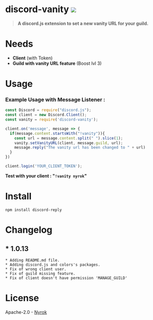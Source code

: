 # discord-vanity [![](https://img.shields.io/badge/Made%20with-%F0%9F%92%96-red)](https://www.npmjs.com/package/discord-vanity)
> **A discord.js extension to set a new vanity URL for your guild.**
# Needs
  * **Client** (with Token)
  * **Guild with vanity URL feature** (Boost lvl 3)
# Usage 
### Example Usage with Message Listener :
```js
const Discord = require("discord.js");
const client = new Discord.Client();
const vanity = require('discord-vanity');

client.on('message', message => {
  if(message.content.startsWith("!vanity")){
    const url = message.content.split(" ").slice(1);
    vanity.setVanityURL(client, message.guild, url);
    message.reply("The vanity url has been changed to " + url)
  }
})

client.login('YOUR_CLIENT_TOKEN');
```
**Test with your client : "`!vanity nyrok`"**
# Install
`npm install discord-reply`
# Changelog
## * **1.0.13**
    * Adding README.md file.
    * Adding discord.js and colors's packages.
    * Fix of wrong client user.
    * Fix of guild missing feature.
    * Fix of client doesn't have permission 'MANAGE_GUILD'
# License
Apache-2.0 - [Nyrok](https://github.com/Nyrok)


